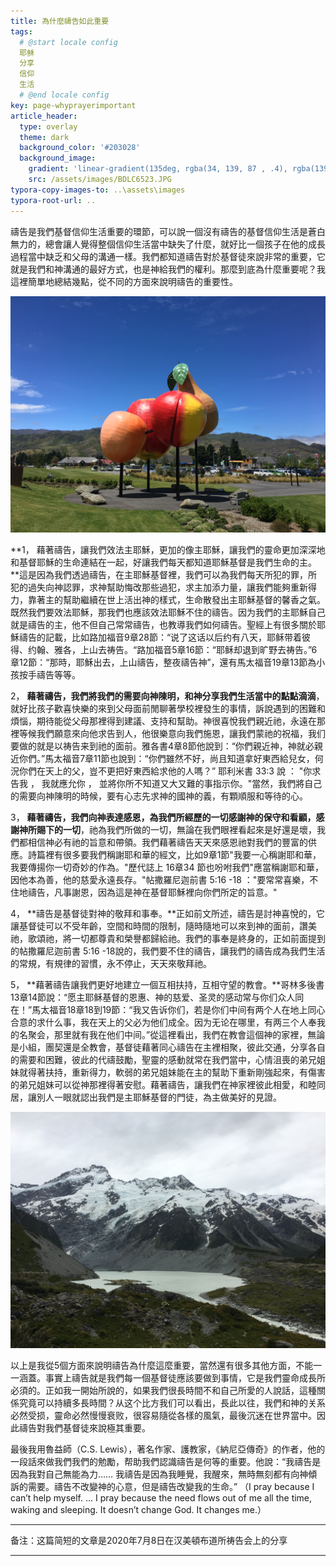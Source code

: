 ```yaml
---
title: 為什麼禱告如此重要
tags: 
  # @start locale config
  耶稣
  分享
  信仰
  生活
  # @end locale config
key: page-whyprayerimportant
article_header:
  type: overlay
  theme: dark
  background_color: '#203028'
  background_image:
    gradient: 'linear-gradient(135deg, rgba(34, 139, 87 , .4), rgba(139, 34, 139, .4))'
    src: /assets/images/BDLC6523.JPG
typora-copy-images-to: ..\assets\images
typora-root-url: ..
---
```




禱告是我們基督信仰生活重要的環節，可以說一個沒有禱告的基督信仰生活是蒼白無力的，總會讓人覺得整個信仰生活當中缺失了什麼，就好比一個孩子在他的成長過程當中缺乏和父母的溝通一樣。我們都知道禱告對於基督徒來說非常的重要，它就是我們和神溝通的最好方式，也是神給我們的權利。那麼到底為什麼重要呢？我這裡簡單地總結幾點，從不同的方面來說明禱告的重要性。

<!--more-->

![IMG_1446[1]](/assets/images/IMG_1446[1].JPG)

**1， 藉著禱告，讓我們效法主耶穌，更加的像主耶穌，讓我們的靈命更加深深地和基督耶穌的生命連結在一起，好讓我們每天都知道耶穌基督是我們生命的主。**這是因為我們透過禱告，在主耶穌基督裡，我們可以為我們每天所犯的罪，所犯的過失向神認罪，求神幫助悔改那些過犯，求主加添力量，讓我們能夠重新得力，靠著主的幫助繼續在世上活出神的樣式，生命散發出主耶穌基督的馨香之氣。既然我們要效法耶穌，那我們也應該效法耶穌不住的禱告。因为我們的主耶穌自己就是禱告的主，他不但自己常常禱告，也教導我們如何禱告。聖經上有很多關於耶穌禱告的記載，比如路加福音9章28節：“说了这话以后约有八天，耶稣带着彼得、约翰、雅各，上山去祷告。“路加福音5章16節：“耶稣却退到旷野去祷告。”6章12節：“那時，耶穌出去，上山禱告，整夜禱告神”，還有馬太福音19章13節為小孩按手禱告等等。

2， **藉著禱告，我們將我們的需要向神陳明，和神分享我們生活當中的點點滴滴**，就好比孩子歡喜快樂的來到父母面前閒聊著學校裡發生的事情，訴說遇到的困難和煩惱，期待能從父母那裡得到建議、支持和幫助。神很喜悅我們親近祂，永遠在那裡等候我們願意來向他求告到人，他很樂意向我們施恩，讓我們蒙祂的祝福，我们要做的就是以祷告来到祂的面前。雅各書4章8節他說到：“你們親近神，神就必親近你們。”馬太福音7章11節也說到：“你們雖然不好，尚且知道拿好東西給兒女，何況你們在天上的父，豈不更把好東西給求他的人嗎？” 耶利米書 33:3 說 ： "你求告我 ， 我就應允你 ， 並將你所不知道又大又難的事指示你。"當然，我們將自己的需要向神陳明的時候，要有心志先求神的國神的義，有顆順服和等待的心。

3， **藉著禱告，我們向神表達感恩，為我們所經歷的一切感謝神的保守和看顧，感謝神所賜下的一切**，祂為我們所做的一切，無論在我們眼裡看起來是好還是壞，我們都相信神必有祂的旨意和帶領。我們藉著禱告天天來感恩祂對我們的豐富的供應。詩篇裡有很多要我們稱謝耶和華的經文，比如9章1節"我要一心稱謝耶和華，我要傳揚你一切奇妙的作為。"歷代誌上 16章34 節也吩咐我們"應當稱謝耶和華，因他本為善，他的慈愛永遠長存。"帖撒羅尼迦前書 5:16 -18 ："要常常喜樂，不住地禱告，凡事謝恩，因為這是神在基督耶穌裡向你們所定的旨意。"

4， **禱告是基督徒對神的敬拜和事奉。**正如前文所述，禱告是討神喜悅的，它讓基督徒可以不受年齡，空間和時間的限制，隨時隨地可以來到神的面前，讚美祂，歌頌祂，將一切都尊貴和榮譽都歸給祂。我們的事奉是終身的，正如前面提到的帖撒羅尼迦前書 5:16 -18說的，我們要不住的禱告，讓我們的禱告成為我們生活的常規，有規律的習慣，永不停止，天天來敬拜祂。

5， **藉著禱告讓我們更好地建立一個互相扶持，互相守望的教會。**哥林多後書13章14節說：“愿主耶稣基督的恩惠、神的慈爱、圣灵的感动常与你们众人同在！”馬太福音18章18到19節：“我又告诉你们，若是你们中间有两个人在地上同心合意的求什么事，我在天上的父必为他们成全。因为无论在哪里，有两三个人奉我的名聚会，那里就有我在他们中间。”從這裡看出，我們在教會這個神的家裡，無論是小組，團契還是全教會，基督徒藉著同心禱告在主裡相聚，彼此交通，分享各自的需要和困難，彼此的代禱鼓勵，聖靈的感動就常在我們當中，心情沮喪的弟兄姐妹就得著扶持，重新得力，軟弱的弟兄姐妹能在主的幫助下重新剛強起來，有傷害的弟兄姐妹可以從神那裡得著安慰。藉著禱告，讓我們在神家裡彼此相愛，和睦同居，讓別人一眼就認出我們是主耶穌基督的門徒，為主做美好的見證。

![IMG_1311[1]](/assets/images/IMG_1311[1].JPG)

以上是我從5個方面來說明禱告為什麼這麼重要，當然還有很多其他方面，不能一一涵蓋。事實上禱告就是我們每一個基督徒應該要做到事情，它是我們靈命成長所必須的。正如我一開始所說的，如果我們很長時間不和自己所愛的人說話，這種關係究竟可以持續多長時間？从这个比方我们可以看出，長此以往，我們和神的关系必然受损，靈命必然慢慢衰败，很容易隨從各樣的風氣，最後沉迷在世界當中。因此禱告對我們基督徒來說極其重要。

最後我用魯益師（C.S. Lewis），著名作家、護教家，《納尼亞傳奇》的作者，他的一段話來做我們我們的勉勵，帮助我們認識禱告是何等的重要。他說：“我禱告是因為我對自己無能為力…… 我禱告是因為我睡覺，我醒來，無時無刻都有向神傾訴的需要。禱告不改變神的心意，但是禱告改變我的生命。” （I pray because I can’t help myself. ... I pray because the need flows out of me all the time, waking and sleeping. It doesn’t change God. It changes me.）

---

备注：这篇简短的文章是2020年7月8日在汉美頓布道所祷告会上的分享

---

